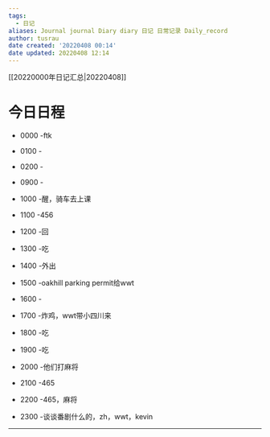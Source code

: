 ```yaml
---
tags:
  - 日记
aliases: Journal journal Diary diary 日记 日常记录 Daily_record
author: tusrau
date created: '20220408 00:14'
date updated: 20220408 12:14
---
```


[[20220000年日记汇总|20220408]]

# 今日日程

- 0000 -ftk
- 0100 -
- 0200 -

- 0900 -
- 1000 -醒，骑车去上课
- 1100 -456
- 1200 -回
- 1300 -吃
- 1400 -外出
- 1500 -oakhill parking permit给wwt
- 1600 -
- 1700 -炸鸡，wwt带小四川来
- 1800 -吃

- 1900 -吃
- 2000 -他们打麻将
- 2100 -465
- 2200 -465，麻将
- 2300 -谈谈番剧什么的，zh，wwt，kevin

---
